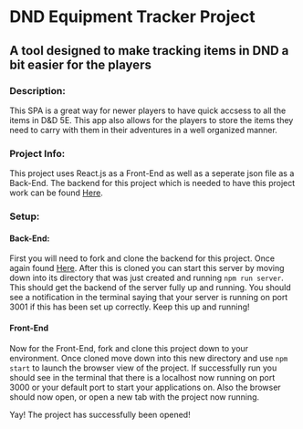 # DND Equipment Tracker Project

## A tool designed to make tracking items in DND a bit easier for the players

### Description:

This SPA is a great way for newer players to have quick accsess to all the items in D&D 5E. This app
also allows for the players to store the items they need to carry with them in their adventures in a well
organized manner.

### Project Info:

This project uses React.js as a Front-End as well as a seperate json file as a Back-End. The backend for this project which
is needed to have this project work can be found [Here](https://github.com/Kalunodragon/dnd-equipment-backend).

### Setup:

#### Back-End:
First you will need to fork and clone the backend for this project. Once again found
[Here](https://github.com/Kalunodragon/dnd-equipment-backend). After this is cloned you can start this server
by moving down into its directory that was just created and running `npm run server`. This should get the
backend of the server fully up and running. You should see a notification in the terminal saying that your
server is running on port 3001 if this has been set up correctly. Keep this up and running!

#### Front-End
Now for the Front-End, fork and clone this project down to your environment. Once cloned move down into this
new directory and use `npm start` to launch the browser view of the project. If successfully run you should
see in the terminal that there is a localhost now running on port 3000 or your default port to start your applications
on. Also the browser should now open, or open a new tab with the project now running.

Yay! The project has successfully been opened!